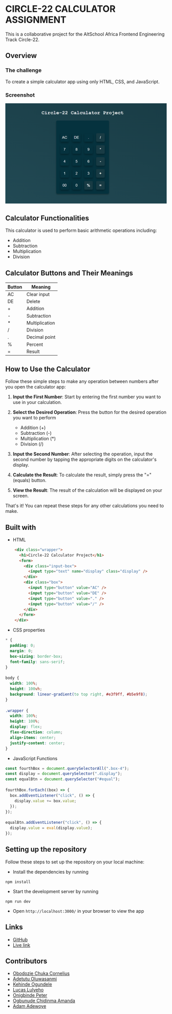 # CIRCLE-22 CALCULATOR ASSIGNMENT
This is a collaborative project for the AltSchool Africa Frontend Engineering Track Circle-22.

## Overview

### The challenge
To create a simple calculator app using only HTML, CSS, and JavaScript.

### Screenshot

![Circle-22 Calculator Project](Circle-22-Calculator-Project.PNG)

## Calculator Functionalities

This calculator is used to perform basic arithmetic operations including:

- Addition
- Subtraction
- Multiplication
- Division

## Calculator Buttons and Their Meanings

| Button | Meaning                   |
| ------ | ------------------------- |
| AC     | Clear input               |
| DE     | Delete               |
| +      | Addition                  |
| -      | Subtraction               |
| *      | Multiplication            |
| /      | Division                  |
| .      | Decimal point             |
| %      | Percent                   |
| =      | Result                    |


## How to Use the Calculator

Follow these simple steps to make any operation between numbers after you open the calculator app:

1. **Input the First Number**: Start by entering the first number you want to use in your calculation. 

2. **Select the Desired Operation**: Press the button for the desired operation you want to perform
   - Addition (+)
   - Subtraction (-)
   - Multiplication (*)
   - Division (/)

3. **Input the Second Number**: After selecting the operation, input the second number by tapping the appropriate digits on the calculator's display.

4. **Calculate the Result**: To calculate the result, simply press the "=" (equals) button. 

5. **View the Result**: The result of the calculation will be displayed on your screen. 

That's it! You can repeat these steps for any other calculations you need to make.


## Built with

-  HTML

```html
    <div class="wrapper">
      <h1>Circle-22 Calculator Project</h1>
      <form>
        <div class="input-box">
          <input type="text" name="display" class="display" />
        </div>
        <div class="box">
          <input type="button" value="AC" />
          <input type="button" value="DE" />
          <input type="button" value="." />
          <input type="button" value="/" />
        </div>
      </form>
    </div>
```

- CSS properties

```css
* {
  padding: 0;
  margin: 0;
  box-sizing: border-box;
  font-family: sans-serif;
}

body {
  width: 100%;
  height: 100vh;
  background: linear-gradient(to top right, #e3f9ff, #b5e9f8);
}

.wrapper {
  width: 100%;
  height: 100%;
  display: flex;
  flex-direction: column;
  align-items: center;
  justify-content: center;
}
```

- JavaScript Functions

```javascript
const fourthBox = document.querySelectorAll(".box-4");
const display = document.querySelector(".display");
const equalBtn = document.querySelector("#equal");

fourthBox.forEach((box) => {
  box.addEventListener("click", () => {
    display.value += box.value;
  });
});

equalBtn.addEventListener("click", () => {
  display.value = eval(display.value);
});
```

## Setting up the repository

Follow these steps to set up the repository on your local machine:

- Install the dependencies by running
```
npm install
```
- Start the development server by running
```
npm run dev
```
- Open `http://localhost:3000/` in your browser to view the app


## Links

- [GitHub](https://github.com/Doziechuks/Cirlcle-22-Calculator-Assignment)
- [Live link](https://circle-22-calculator-project.netlify.app/)

## Contributors

- [Obodozie Chuka Cornelius](https://github.com/Doziechuks)
- [Adetutu Oluwasanmi](https://github.com/adetutudeborah)
- [Kehinde Ogundele](https://github.com/Ogun6ele)
- [Lucas Lulyeho](https://github.com/lucaslulyeho)
- [Onigbinde Peter](https://github.com/petroritse1)
- [Ogbunude Chidinma Amanda](https://github.com/amyol123)
- [Adam Adewoye](https://github.com/AdamAdewoye)


